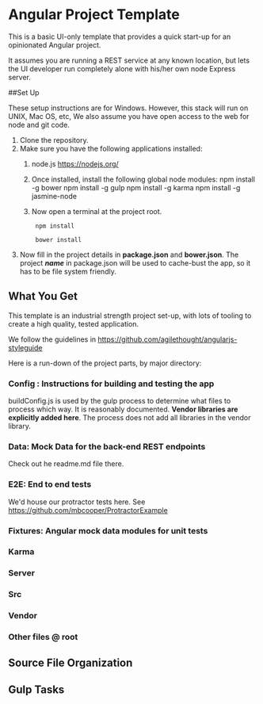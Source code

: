 # Angular Project Template 

This is a basic UI-only template that provides a quick start-up for an opinionated Angular project.

It assumes you are running a REST service at any known location, but lets the UI developer run completely alone with his/her own node Express server.

##Set Up

These setup instructions are for Windows.  However, this stack will run on UNIX, Mac OS, etc,
We also assume you have open access to the web for node and git code.

1. Clone the repository.
2. Make sure you have the following applications installed:
	1. node.js  https://nodejs.org/
	
	2. Once installed, install the following global node modules:
		    npm install -g bower
    		npm install -g gulp
    		npm install -g karma
    		npm install -g jasmine-node
    		
	3. Now open a terminal at the project root.
	
			npm install
			
			bower install
			
3. Now fill in the project details in **package.json** and **bower.json**.  The project ***name*** in package.json will be used to cache-bust the app, so it has to be file system friendly.


## What You Get
This template is an industrial strength project set-up, with lots of tooling to create a high quality, tested application.

We follow the guidelines in https://github.com/agilethought/angularjs-styleguide

Here is a run-down of the project parts, by major directory:

### Config : Instructions for building and testing the app
buildConfig.js is used by the gulp process to determine what files to process which way.
It is reasonably documented.  **Vendor libraries are explicitly added here**.  The process does not add all libraries in the vendor library.

### Data: Mock Data for the back-end REST endpoints

Check out he readme.md file there.

### E2E: End to end tests

We'd house our protractor tests here.  See https://github.com/mbcooper/ProtractorExample

### Fixtures: Angular mock data modules for unit tests

### Karma

### Server

### Src

### Vendor

### Other files @ root


## Source File Organization

## Gulp Tasks
